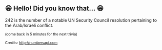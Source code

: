 ## :smile: Hello! Did you know that... :smile:
242 is the number of a notable UN Security Council resolution pertaining to the Arab/Israeli conflict.

<sup>(come back in 5 minutes for the next trivia)</sup>


<sup>Credits: http://numbersapi.com</sup>
